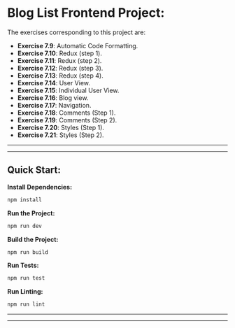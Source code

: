 # Blog List Frontend Project:

The exercises corresponding to this project are:

- **Exercise 7.9**: Automatic Code Formatting.
- **Exercise 7.10**: Redux (step 1).
- **Exercise 7.11**: Redux (step 2).
- **Exercise 7.12**: Redux (step 3).
- **Exercise 7.13**: Redux (step 4).
- **Exercise 7.14**: User View.
- **Exercise 7.15**: Individual User View.
- **Exercise 7.16**: Blog view.
- **Exercise 7.17**: Navigation.
- **Exercise 7.18**: Comments (Step 1).
- **Exercise 7.19**: Comments (Step 2).
- **Exercise 7.20**: Styles (Step 1).
- **Exercise 7.21**: Styles (Step 2).

---

---

## Quick Start:

**Install Dependencies:**

```bash
npm install
```

**Run the Project:**

```bash
npm run dev
```

**Build the Project:**

```bash
npm run build
```

**Run Tests:**

```bash
npm run test
```

**Run Linting:**

```bash
npm run lint
```

---

---
